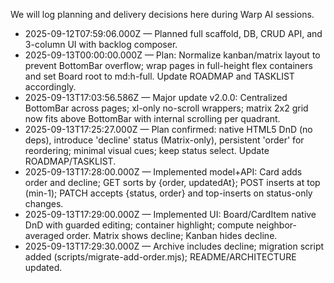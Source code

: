 We will log planning and delivery decisions here during Warp AI sessions.

- 2025-09-12T07:59:06.000Z — Planned full scaffold, DB, CRUD API, and 3-column UI with backlog composer.
- 2025-09-13T00:00:00.000Z — Plan: Normalize kanban/matrix layout to prevent BottomBar overflow; wrap pages in full-height flex containers and set Board root to md:h-full. Update ROADMAP and TASKLIST accordingly.
- 2025-09-13T17:03:56.586Z — Major update v2.0.0: Centralized BottomBar across pages; xl-only no-scroll wrappers; matrix 2x2 grid now fits above BottomBar with internal scrolling per quadrant.
- 2025-09-13T17:25:27.000Z — Plan confirmed: native HTML5 DnD (no deps), introduce 'decline' status (Matrix-only), persistent 'order' for reordering; minimal visual cues; keep status select. Update ROADMAP/TASKLIST.
- 2025-09-13T17:28:00.000Z — Implemented model+API: Card adds order and decline; GET sorts by {order, updatedAt}; POST inserts at top (min-1); PATCH accepts {status, order} and top-inserts on status-only changes.
- 2025-09-13T17:29:00.000Z — Implemented UI: Board/CardItem native DnD with guarded editing; container highlight; compute neighbor-averaged order. Matrix shows decline; Kanban hides decline.
- 2025-09-13T17:29:30.000Z — Archive includes decline; migration script added (scripts/migrate-add-order.mjs); README/ARCHITECTURE updated.

